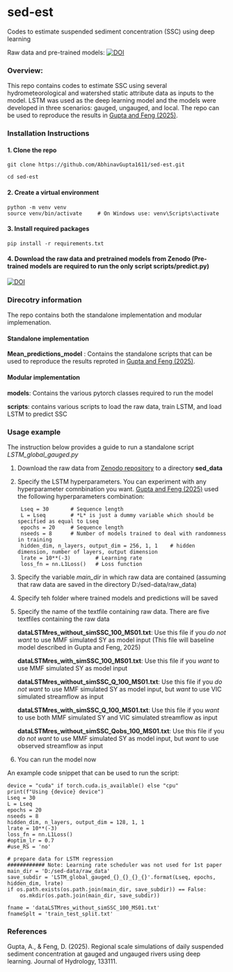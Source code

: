 # sed-est
Codes to estimate suspended sediment concentration (SSC) using deep learning

Raw data and pre-trained models: [![DOI](https://zenodo.org/badge/DOI/10.5281/zenodo.14902634.svg)](https://doi.org/10.5281/zenodo.14902634)

### Overview:

This repo contains codes to estimate SSC using several hydrometeorological and watershed static attribute data as inputs to the model. LSTM was used as the deep learning model and the models were developed in three scenarios: gauged, ungauged, and local. The repo can be used to reproduce the results in [Gupta and Feng (2025)](https://www.sciencedirect.com/science/article/pii/S0022169425004494).

### Installation Instructions

#### 1. Clone the repo
    git clone https://github.com/AbhinavGupta1611/sed-est.git

    cd sed-est

#### 2. Create a virtual environment
    python -m venv venv
    source venv/bin/activate     # On Windows use: venv\Scripts\activate

#### 3. Install required packages
    pip install -r requirements.txt

#### 4. Download the raw data and pretrained models from Zenodo  (Pre-trained models are required to run the only script scripts/predict.py) 
[![DOI](https://zenodo.org/badge/DOI/10.5281/zenodo.14902634.svg)](https://doi.org/10.5281/zenodo.14902634)
    
### Direcotry information
The repo contains both the standalone implementation and modular implemenation.

#### Standalone implementation 
**Mean_predictions_model** : Contains the standalone scripts that can be used to reproduce the results reproted in [Gupta and Feng (2025)](https://www.sciencedirect.com/science/article/pii/S0022169425004494).

#### Modular implementation
**models**: Contains the various pytorch classes required to run the model

**scripts**: contains various scripts to load the raw data, train LSTM, and load LSTM to predict SSC

### Usage example
The instruction below provides a guide to run a standalone script *LSTM_global_gauged.py*
1. Download the raw data from [Zenodo repository](https://zenodo.org/records/14902634) to a directory **sed_data**
2. Specify the LSTM hyperparameters. You can experiment with any hyperparameter comnbination you want. [Gupta and Feng (2025)](https://www.sciencedirect.com/science/article/pii/S0022169425004494) used the following hyperparameters combination:
   
        Lseq = 30       # Sequence length
        L = Lseq        # *L* is just a dummy variable which should be specified as equal to Lseq 
        epochs = 20     # Sequence length    
        nseeds = 8      # Number of models trained to deal with randomness in training
        hidden_dim, n_layers, output_dim = 256, 1, 1    # hidden dimension, number of layers, output dimension
        lrate = 10**(-3)        # Learning rate
        loss_fn = nn.L1Loss()   # Loss function
   
4. Specify the variable *main_dir* in which raw data are contained (assuming that raw data are saved in the directory D:/sed-data/raw_data)
5. Specify teh folder where trained models and predictions will be saved
6. Specify the name of the textfile containing raw data. There are five textfiles containing the raw data

   **dataLSTMres_without_simSSC_100_MS01.txt**: Use this file if you *do not want* to use MMF simulated SY as model input (This file will baseline model described in Gupta and Feng, 2025)

   **dataLSTMres_with_simSSC_100_MS01.txt**: Use this file if you *want* to use MMF simulated SY as model input

   **dataLSTMres_without_simSSC_Q_100_MS01.txt**: Use this file if you *do not want* to use MMF simulated SY as model input, but *want* to use VIC simulated streamflow as input

   **dataLSTMres_with_simSSC_Q_100_MS01.txt**: Use this file if you *want* to use both MMF simulated SY and VIC simulated streamflow as input

   **dataLSTMres_without_simSSC_Qobs_100_MS01.txt**: Use this file if you *do not want* to use MMF simulated SY as model input, but *want* to use observed streamflow as input

7. You can run the model now

An example code snippet that can be used to run the script:

    device = "cuda" if torch.cuda.is_available() else "cpu"
    print(f"Using {device} device")
    Lseq = 30
    L = Lseq
    epochs = 20
    nseeds = 8
    hidden_dim, n_layers, output_dim = 128, 1, 1
    lrate = 10**(-3)
    loss_fn = nn.L1Loss()
    #optim_lr = 0.7
    #use_RS = 'no'
    
    # prepare data for LSTM regression
    ############ Note: Learning rate scheduler was not used for 1st paper 
    main_dir = 'D:/sed-data/raw_data'
    save_subdir = 'LSTM_global_gauged_{}_{}_{}_{}'.format(Lseq, epochs, hidden_dim, lrate)
    if os.path.exists(os.path.join(main_dir, save_subdir)) == False:
        os.mkdir(os.path.join(main_dir, save_subdir))
    
    fname = 'dataLSTMres_without_simSSC_100_MS01.txt'
    fnameSplt = 'train_test_split.txt'

   

### References
Gupta, A., & Feng, D. (2025). Regional scale simulations of daily suspended sediment concentration at gauged and ungauged rivers using deep learning. Journal of Hydrology, 133111.
    


